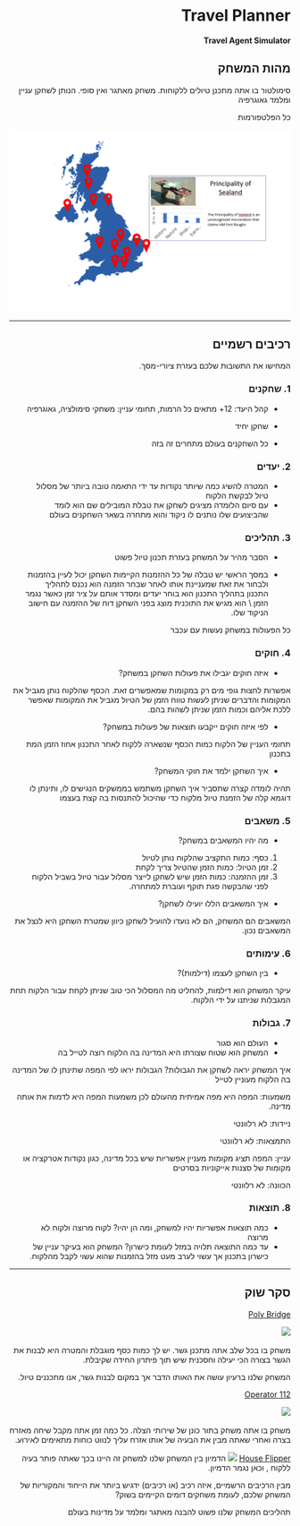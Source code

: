 <div dir='rtl' lang='he'>

# Travel Planner

**Travel Agent Simulator**

## מהות המשחק
סימולטור בו אתה מתכנן טיולים ללקוחות.
משחק מאתגר ואין סופי.
 הנותן לשחקן עניין ומלמד גאוגרפיה

כל הפלטפורמות

[<img src="./images/sealand.png" />]()

---


## רכיבים רשמיים


המחישו את התשובות שלכם בעזרת ציורי-מסך.

### 1. שחקנים

* קהל היעד: 12+ מתאים כל הרמות, תחומי עניין: משחקי סימולציה, גאוגרפיה

* שחקן יחיד

* כל השחקנים בעולם מתחרים זה בזה

### 2. יעדים 

* המטרה להשיג כמה שיותר נקודות עד ידי התאמה טובה ביותר של מסלול טיול לבקשת הלקוח
* עם סיום הלומדה מציגים לשחקן את טבלת המובילים שם הוא לומד שהביצועים שלו נותנים לו ניקוד והוא מתחרה בשאר השחקנים בעולם


### 3. תהליכים

* הסבר מהיר על המשחק בעזרת תכנון טיול פשוט 

*	במסך הראשי יש טבלה של כל ההזמנות הקיימות 
השחקן יכול לעיין בהזמנות ולבחור את זאת שמעניינת אותו
לאחר שבחר הזמנה הוא נכנס לתהליך התכנון
בתהליך התכנון הוא בוחר יעדים ומסדר אותם על ציר זמן 
כאשר נגמר הזמן \ הוא מגיש את התוכנית 
מוצג בפני השחקן דוח של ההזמנה עם חישוב הניקוד שלו. 

כל הפעולות במשחק נעשות עם עכבר


### 4. חוקים

* איזה חוקים יגבילו את פעולות השחקן במשחק?

אפשרות לחצות גופי מים רק במקומות שמאפשרים זאת.
הכסף שהלקוח נותן מגביל את המקומות והדברים שניתן לעשות
טווח הזמן של הטיול מגביל את המקומות שאפשר ללכת אליהם וכמות הזמן שניתן לשהות בהם.

* לפי איזה חוקים ייקבעו תוצאות של פעולות במשחק?

תחומי העניין של הלקוח
כמות הכסף שנשארה ללקוח לאחר התכנון
אחוז הזמן המת בתכנון

* איך השחקן ילמד את חוקי המשחק?

תהיה לומדה קצרה שתסביר איך השחקן משתמש בממשקים הנגישים לו, ותינתן לו דוגמא קלה של הזמנת טיול מלקוח כדי שהיכול להתנסות בה קצת בעצמו


### 5. משאבים
* מה יהיו המשאבים במשחק?

1. כסף: כמות התקציב שהלקוח נותן לטיול
2. זמן הטיול: כמות הזמן שהטיול צריך לקחת
3. זמן ההזמנה: כמות הזמן שיש לשחקן לייצר מסלול עבור טיול בשביל 
הלקוח לפני שהבקשה פגת תוקף ועוברת למתחרה.

* איך המשאבים הללו יועילו לשחקן?

המשאבים הם המשחק, הם לא נועדו להועיל לשחקן כיוון שמטרת השחקן היא לנצל את המשאבים נכון.


### 6. עימותים


* בין השחקן לעצמו (דילמות)? 

עיקר המשחק הוא דילמות, להחליט מה המסלול הכי טוב שניתן לקחת עבור הלקוח תחת המגבלות שניתנו על ידי הלקוח.


### 7. גבולות

* העולם הוא סגור
*  המשחק הוא שטוח שצורתו היא המדינה בה הלקוח רוצה לטייל בה 

 איך המשחק יראה לשחקן את הגבולות?
הגבולות יראו לפי המפה שתינתן לו של המדינה בה הלקוח מעוניין לטייל
 
 משמעות: המפה היא מפה אמיתית מהעולם לכן משמעות המפה היא לדמות את אותה מדינה.
 
 ניידות: לא רלוונטי
 
 התמצאות: לא רלוונטי
 
עניין: המפה תציג מקומות מעניין אפשריות שיש בכל מדינה, 
כגון נקודות אטרקציה או מקומות של סצנות אייקוניות 
בסרטים

הכוונה: לא רלוונטי


### 8. תוצאות

* כמה תוצאות אפשריות יהיו למשחק, ומה הן יהיו?
לקוח מרוצה ולקוח לא מרוצה
* עד כמה התוצאה תלויה במזל לעומת כישרון? 
המשחק הוא בעיקר עניין של כישרון בתכנון אך עשוי לערב מעט מזל בהזמנות שהוא עשוי לקבל מהלקוח.



---

## סקר שוק

[Poly Bridge](https://store.steampowered.com/app/367450/Poly_Bridge/)

[<img src= "https://res.cloudinary.com/lmn/image/upload/c_limit,e_sharpen:150,f_auto,fl_lossy,h_360,q_80,w_640/v1/gameskinnyc/p/o/l/poly4-17ef2.png"/>]()

משחק בו בכל שלב אתה מתכנן גשר. יש לך כמות כסף מוגבלת והמטרה היא לבנות את הגשר בצורה הכי יעילה וחסכנית שיש תוך פיתרון החידה שקיבלת.

המשחק שלנו ברעיון עושה את האותו הדבר אך במקום לבנות גשר, אנו מתכננים טיול.

[112 Operator](https://store.steampowered.com/app/793460/112_Operator/)

[<img src= "https://cdn.akamai.steamstatic.com/steam/apps/793460/ss_77b6d4f3f7f9f58b50882a04a0321dcb5566a10e.1920x1080.jpg"/>]()

משחק בו אתה משחק בתור כונן של שירותי הצלה. כל כמה זמן אתה מקבל שיחה מאזרח בצרה ואחרי שאתה מבין את הבעיה של אותו אזרח עליך לנווט כוחות מתאימים לאירוע.

[House Flipper](https://store.steampowered.com/app/613100/House_Flipper/)
[<img src="https://static1.thegamerimages.com/wordpress/wp-content/uploads/2022/07/House-flipper-collage-of-burned-house-demolition-renovated-room.jpg" />]()
הדמיון בין המשחק שלנו למשחק זה היינו בכך שאתה פותר בעיה ללקוח , וכאן נגמר הדמיון.

מבין הרכיבים הרשמיים, 
איזה רכיב (או רכיבים) ידגיש ביותר את הייחוד והמקוריות של המשחק שלכם, לעומת משחקים דומים הקיימים בשוק?

תהליכים המשחק שלנו פשוט להבנה מאתגר ומלמד על מדינות בעולם

</div>